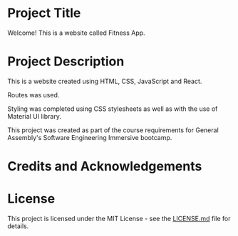 # Project Title
Welcome! This is a website called Fitness App.

# Project Description
This is a website created using HTML, CSS, JavaScript and React.

Routes was used.

Styling was completed using CSS stylesheets as well as with the use of Material UI library.

This project was created as part of the course requirements for General Assembly's Software Engineering Immersive bootcamp.

# Credits and Acknowledgements

# License
This project is licensed under the MIT License - see the [LICENSE.md](https://github.com/tanruyi/fitness_app/blob/main/LICENSE) file for details.